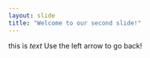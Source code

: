 ```yaml
---
layout: slide
title: "Welcome to our second slide!"
---
```

this is *text*
Use the left arrow to go back!

